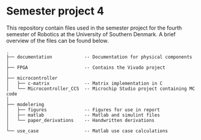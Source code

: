 # Semester project 4

This repository contain files used in the semester project for the fourth semester of Robotics at the University of Southern Denmark. A brief overview of the files can be found below.

```
.
├── documentation            -- Documentation for physical components
│
├── FPGA                     -- Contains the Vivado project
│
├── microcontroller
│   ├── c-matrix             -- Matrix implementation in C
│   └── Microcontroller_CCS  -- Microchip Studio project containing MC code
│
├── modelering
│   ├── figures              -- Figures for use in report
│   ├── matlab               -- Matlab and simulint files
│   └── paper_derivations    -- Handwritten derivations
│
└── use_case                 -- Matlab use case calculations
```
